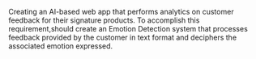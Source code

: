 Creating an AI-based web app that performs analytics on customer feedback for their signature products. To accomplish this requirement,should create an Emotion Detection system that processes feedback provided by the customer in text format and deciphers the associated emotion expressed.

